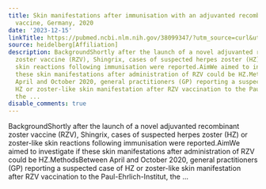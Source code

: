 ```yaml
---
title: Skin manifestations after immunisation with an adjuvanted recombinant zoster
  vaccine, Germany, 2020
date: '2023-12-15'
linkTitle: https://pubmed.ncbi.nlm.nih.gov/38099347/?utm_source=curl&utm_medium=rss&utm_campaign=pubmed-2&utm_content=1FakS-2QOkCT8HsMOQP1bCRQ4YzyumYOmxmF0moLsQ3dFB1E9V&fc=20220326224207&ff=20231215170616&v=2.18.0
source: heidelberg[Affiliation]
description: BackgroundShortly after the launch of a novel adjuvanted recombinant
  zoster vaccine (RZV), Shingrix, cases of suspected herpes zoster (HZ) or zoster-like
  skin reactions following immunisation were reported.AimWe aimed to investigate if
  these skin manifestations after administration of RZV could be HZ.MethodsBetween
  April and October 2020, general practitioners (GP) reporting a suspected case of
  HZ or zoster-like skin manifestation after RZV vaccination to the Paul-Ehrlich-Institut,
  the ...
disable_comments: true
---
```

BackgroundShortly after the launch of a novel adjuvanted recombinant zoster vaccine (RZV), Shingrix, cases of suspected herpes zoster (HZ) or zoster-like skin reactions following immunisation were reported.AimWe aimed to investigate if these skin manifestations after administration of RZV could be HZ.MethodsBetween April and October 2020, general practitioners (GP) reporting a suspected case of HZ or zoster-like skin manifestation after RZV vaccination to the Paul-Ehrlich-Institut, the ...